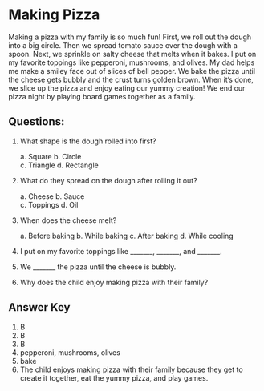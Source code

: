 # Making Pizza

Making a pizza with my family is so much fun! First, we roll out the dough into a big circle. Then we spread tomato sauce over the dough with a spoon. Next, we sprinkle on salty cheese that melts when it bakes. I put on my favorite toppings like pepperoni, mushrooms, and olives. My dad helps me make a smiley face out of slices of bell pepper. We bake the pizza until the cheese gets bubbly and the crust turns golden brown. When it’s done, we slice up the pizza and enjoy eating our yummy creation! We end our pizza night by playing board games together as a family.

## Questions:

1. What shape is the dough rolled into first?

   a. Square
   b. Circle  
   c. Triangle
   d. Rectangle

2. What do they spread on the dough after rolling it out?

   a. Cheese
   b. Sauce  
   c. Toppings
   d. Oil

3. When does the cheese melt?

   a. Before baking
   b. While baking
   c. After baking
   d. While cooling

4. I put on my favorite toppings like _______, _______, and _______.

5. We _______ the pizza until the cheese is bubbly.

6. Why does the child enjoy making pizza with their family?

## Answer Key

1. B
2. B
3. B
4. pepperoni, mushrooms, olives
5. bake
6. The child enjoys making pizza with their family because they get to create it together, eat the yummy pizza, and play games.
